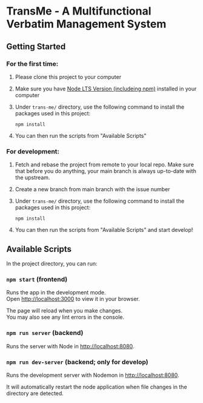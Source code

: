 # TransMe - A Multifunctional Verbatim Management System

## Getting Started

### For the first time:

1. Please clone this project to your computer
2. Make sure you have [Node LTS Version (includeing npm)](https://nodejs.org/en/download/) installed in your computer
3. Under `trans-me/` directory, use the following command to install the packages used in this project:

    ```
    npm install
    ```

4. You can then run the scripts from "Available Scripts"

### For development:

1. Fetch and rebase the project from remote to your local repo. Make sure that before you do anything, your main branch is always up-to-date with the upstream.
2. Create a new branch from main branch with the issue number
3. Under `trans-me/` directory, use the following command to install the packages used in this project:

    ```
    npm install
    ```

4. You can then run the scripts from "Available Scripts" and start develop!

## Available Scripts

In the project directory, you can run:

### `npm start` (frontend)

Runs the app in the development mode.\
Open [http://localhost:3000](http://localhost:3000) to view it in your browser.

The page will reload when you make changes.\
You may also see any lint errors in the console.

### `npm run server` (backend)

Runs the server with Node in [http://localhost:8080](http://localhost:8080).

### `npm run dev-server` (backend; only for develop)

Runs the development server with Nodemon in [http://localhost:8080](http://localhost:8080).

It will automatically restart the node application when file changes in the directory are detected.

